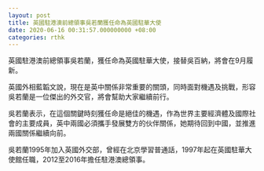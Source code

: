 ```yaml
---
layout: post
title: 英國駐港澳前總領事吳若蘭獲任命為英國駐華大使
date: 2020-06-16 00:31:57.000000000 +08:00
categories: rthk
---
```


英國駐港澳前總領事吳若蘭，獲任命為英國駐華大使，接替吳百納，將會在9月履新。

英國外相藍韜文說，現在是英中關係非常重要的關頭，同時面對機遇及挑戰，形容吳若蘭是一位傑出的外交官，將會幫助大家繼續前行。

吳若蘭表示，在這個關鍵時刻獲任命是絕佳的機遇，作為世界主要經濟體及國際社會的主要成員，英中兩國必須攜手發展雙方的伙伴關係，她期待回到中國，並推進兩國關係繼續向前。 

吳若蘭1995年加入英國外交部，曾經在北京學習普通話，1997年起在英國駐華大使館任職，2012至2016年擔任駐港澳總領事。
